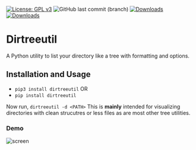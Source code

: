 [![License: GPL v3](https://img.shields.io/badge/License-GPLv3-blue.svg)](https://www.gnu.org/licenses/gpl-3.0)
![GitHub last commit (branch)](https://img.shields.io/github/last-commit/arthtyagi/dirutil/master)
[![Downloads](https://pepy.tech/badge/dirtreeutil/week)](https://pepy.tech/project/dirtreeutil/week)
[![Downloads](https://pepy.tech/badge/dirtreeutil)](https://pepy.tech/project/dirtreeutil)


# Dirtreeutil

A Python utility to list your directory like a tree with formatting and options.

## Installation and Usage

*   `pip3 install dirtreeutil` OR
*   `pip install dirtreeutil`

Now run, `dirtreeutil -d <PATH>`
This is **mainly** intended for visualizing directories with clean strucutres or less files as are most other tree utilities. 

### Demo

![screen](https://user-images.githubusercontent.com/41021374/85948037-003fa900-b96c-11ea-9813-bc19640aa79c.gif)
